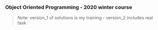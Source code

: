 ### Object Oriented Programming - 2020 winter course

> Note: version_1 of solutions is my training - version_2 includes real task 
